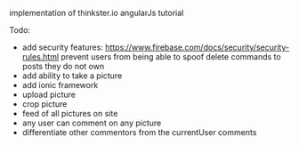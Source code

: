 implementation of thinkster.io angularJs tutorial

Todo:
* add security features: https://www.firebase.com/docs/security/security-rules.html
prevent users from being able to spoof delete commands to posts they do not own
* add ability to take a picture
* add ionic framework
* upload picture
* crop picture
* feed of all pictures on site
* any user can comment on any picture
* differentiate other commentors from the currentUser comments
